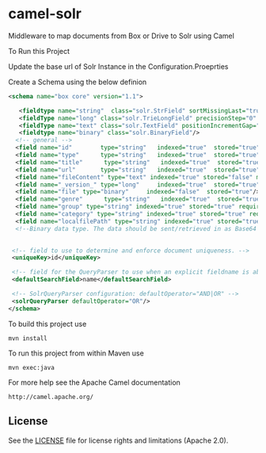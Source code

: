 # camel-solr

Middleware to map documents from Box or Drive to Solr using Camel

To Run this Project 

Update the base url of Solr Instance in the Configuration.Proeprties

Create a Schema using the below definion

```XML
<schema name="box core" version="1.1">

   <fieldtype name="string"  class="solr.StrField" sortMissingLast="true" omitNorms="true"/>
   <fieldType name="long" class="solr.TrieLongField" precisionStep="0" positionIncrementGap="0"/>
   <fieldType name="text" class="solr.TextField" positionIncrementGap="100"/>
   <fieldtype name="binary" class="solr.BinaryField"/>
  <!-- general -->
  <field name="id"        type="string"   indexed="true"  stored="true"  multiValued="false" required="true"/>
  <field name="type"      type="string"   indexed="true"  stored="true"  multiValued="false" /> 
  <field name="title"      type="string"   indexed="true"  stored="true"  multiValued="false" /> 
  <field name="url"       type="string"   indexed="true"  stored="true"  multiValued="true"/>
  <field name="fileContent" type="text" indexed="true" stored="false" multiValued="true"/>
  <field name="_version_" type="long"     indexed="true"  stored="true"/>
  <field name="file" type="binary"     indexed="false"  stored="true"/>
  <field name="genre"      type="string"   indexed="true"  stored="true"  multiValued="false" />
  <field name="group" type="string" indexed="true" stored="true" required="true" multiValued="false" />
  <field name="category" type="string" indexed="true" stored="true" required="true" multiValued="false" />
  <field name="localfilePath" type="string" indexed="true" stored="true" required="true" multiValued="false" />
  <!--Binary data type. The data should be sent/retrieved in as Base64 encoded Strings -->
    

 <!-- field to use to determine and enforce document uniqueness. -->
 <uniqueKey>id</uniqueKey>

 <!-- field for the QueryParser to use when an explicit fieldname is absent -->
 <defaultSearchField>name</defaultSearchField>

 <!-- SolrQueryParser configuration: defaultOperator="AND|OR" -->
 <solrQueryParser defaultOperator="OR"/>
</schema>
```
To build this project use

    mvn install

To run this project from within Maven use

    mvn exec:java

For more help see the Apache Camel documentation

    http://camel.apache.org/

## License
 
See the [LICENSE](LICENSE.md) file for license rights and limitations (Apache 2.0).
